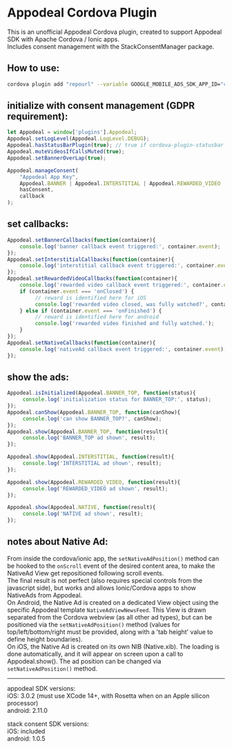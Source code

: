# Appodeal Cordova Plugin

This is an unofficial Appodeal Cordova plugin, created to support Appodeal SDK with Apache Cordova / Ionic apps.<br>
Includes consent management with the StackConsentManager package.

## How to use:

```bash
cordova plugin add "repourl" --variable GOOGLE_MOBILE_ADS_SDK_APP_ID="ca-app-pub-xxxx~yyyy"
```

## initialize with consent management (GDPR requirement):

```javascript
let Appodeal = window['plugins'].Appodeal;
Appodeal.setLogLevel(Appodeal.LogLevel.DEBUG);
Appodeal.hasStatusBarPlugin(true); // true if cordova-plugin-statusbar is present in the app
Appodeal.muteVideosIfCallsMuted(true);
Appodeal.setBannerOverLap(true);

Appodeal.manageConsent(
    "Appodeal App Key",
    Appodeal.BANNER | Appodeal.INTERSTITIAL | Appodeal.REWARDED_VIDEO | Appodeal.NATIVE,
    hasConsent,
    callback
);
```

## set callbacks:

```javascript
Appodeal.setBannerCallbacks(function(container){
    console.log('banner callback event triggered:', container.event);
});
Appodeal.setInterstitialCallbacks(function(container){
    console.log('interstitial callback event triggered:', container.event);
});
Appodeal.setRewardedVideoCallbacks(function(container){
    console.log('rewarded video callback event triggered:', container.event);
    if (container.event === 'onClosed') {
         // reward is identified here for iOS
         console.log('rewarded video closed, was fully watched?', container.wasFullyWatched);
    } else if (container.event === 'onFinished') {
         // reward is identified here for android
         console.log('rewarded video finished and fully watched.');
    }
});
Appodeal.setNativeCallbacks(function(container){
    console.log('nativeAd callback event triggered:', container.event);
});
```

## show the ads:

```javascript
Appodeal.isInitialized(Appodeal.BANNER_TOP, function(status){
     console.log('initialization status for BANNER_TOP:', status);
});
Appodeal.canShow(Appodeal.BANNER_TOP, function(canShow){
     console.log('can show BANNER_TOP?', canShow);
});
Appodeal.show(Appodeal.BANNER_TOP, function(result){
     console.log('BANNER_TOP ad shown', result);
});

Appodeal.show(Appodeal.INTERSTITIAL, function(result){
     console.log('INTERSTITIAL ad shown', result);
});

Appodeal.show(Appodeal.REWARDED_VIDEO, function(result){
     console.log('REWARDED_VIDEO ad shown', result);
});

Appodeal.show(Appodeal.NATIVE, function(result){
     console.log('NATIVE ad shown', result);
});
```

## notes about Native Ad:

From inside the cordova/ionic app, the `setNativeAdPosition()` method can be hooked to the `onScroll` event of the desired content area, to make the NativeAd View get repositioned following scroll events.<br>
The final result is not perfect (also requires special controls from the javascript side), but works and allows Ionic/Cordova apps to show NativeAds from Appodeal.<br>
On Android, the Native Ad is created on a dedicated View object using the specific Appodeal template `NativeAdViewNewsFeed`. This View is drawn separated from the Cordova webview (as all other ad types), but can be positioned via the `setNativeAdPosition()` method (values for top/left/bottom/right must be provided, along with a 'tab height' value to define height boundaries).<br>
On iOS, the Native Ad is created on its own NIB (Native.xib). The loading is done automatically, and it will appear on screen upon a call to Appodeal.show(). The ad position can be changed via `setNativeAdPosition()` method.<br>
<hr />

appodeal SDK versions:<br>
iOS: 3.0.2 (must use XCode 14+, with Rosetta when on an Apple silicon processor)<br>
android: 2.11.0

stack consent SDK versions:<br>
iOS: included<br>
android: 1.0.5